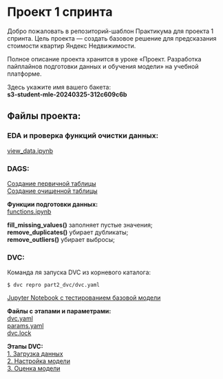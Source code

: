 # Проект 1 спринта

Добро пожаловать в репозиторий-шаблон Практикума для проекта 1 спринта. Цель проекта — создать базовое решение для предсказания стоимости квартир Яндекс Недвижимости.

Полное описание проекта хранится в уроке «Проект. Разработка пайплайнов подготовки данных и обучения модели» на учебной платформе.

Здесь укажите имя вашего бакета:<br> 
**s3-student-mle-20240325-312c609c6b**

## Файлы проекта:

### EDA и проверка функций очистки данных:
[view_data.ipynb](part1_airflow/notebooks/view_data.ipynb)<br>

### DAGS:
[Создание первичной таблицы](part1_airflow/dags/real_estate.py)<br>
[Создание очищенной таблицы](part1_airflow/dags/clean_real_estate.py)<br>

**Функции подготовки данных:**<br>
[functions.ipynb](part1_airflow/notebooks/functions.ipynb)<br>

**fill_missing_values()** заполняет пустые значения;<br>
**remove_duplicates()** убирает дубликаты;<br>
**remove_outliers()** убирает выбросы;<br>

### DVC:
Команда ля запуска DVC из корневого каталога:
```
$ dvc repro part2_dvc/dvc.yaml
```

[Jupyter Notebook с тестированием базовой модели](part2_dvc/notebooks/run_regression.ipynb)

**Файлы с этапами и параметрами:**<br>
[dvc.yaml](part2_dvc/dvc.yaml)<br>
[params.yaml](part2_dvc/params.yaml)<br>
[dvc.lock](part2_dvc/dvc.lock)<br>

**Этапы DVC:**<br>
[1. Загрузка данных](part2_dvc/scripts/data.py)<br>
[2. Настройка модели](part2_dvc/scripts/fit.py)<br>
[3. Оценка модели](part2_dvc/scripts/evaluate.py)<br>

